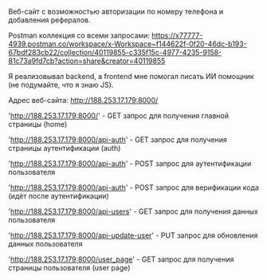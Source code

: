Веб-сайт с возможностью авторизации по номеру телефона и добавления рефералов.

Postman коллекция со всеми запросами: https://x77777-4939.postman.co/workspace/x-Workspace~f144622f-0f20-46dc-b193-67bdf283cb22/collection/40119855-c335f15c-4977-4235-9158-81c73a9fd7cb?action=share&creator=40119855

Я реализовывал backend, а frontend мне помогал писать ИИ помощник (не подумайте, что я знаю JS).

Адрес веб-сайта: http://188.253.17.179:8000/

'http://188.253.17.179:8000/' - GET запрос для получения главной страницы (home)

'http://188.253.17.179:8000/api-auth' - GET запрос для получения страницы аутентификации (auth)

'http://188.253.17.179:8000/api-auth' - POST запрос для аутентификации пользователя

'http://188.253.17.179:8000/api-auth' - POST запрос для верификации кода (идёт после аутентификации)

'http://188.253.17.179:8000/api-users' - GET запрос для получения данных пользователя

'http://188.253.17.179:8000/api-update-user' - PUT запрос для обновления данных пользователя

'http://188.253.17.179:8000/user_page' - GET запрос для получения страницы пользователя (user page)
